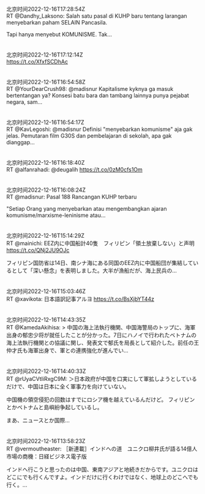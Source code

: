 北京时间2022-12-16T17:28:54Z<br>RT @Dandhy_Laksono: Salah satu pasal di KUHP baru tentang larangan menyebarkan paham SELAIN Pancasila.

Tapi hanya menyebut KOMUNISME. Tak…<br><br><br>北京时间2022-12-16T17:12:14Z<br>https://t.co/XfxfSCDhAc<br><br><br>北京时间2022-12-16T16:54:58Z<br>RT @YourDearCrush98: @madisnur Kapitalisme kyknya ga masuk bertentangan ya? Konsesi batu bara dan tambang lainnya punya pejabat negara, sam…<br><br><br>北京时间2022-12-16T16:54:17Z<br>RT @KavLegoshi: @madisnur Definisi "menyebarkan komunisme" aja gak jelas. Pemutaran film G30S dan pembelajaran di sekolah, apa gak dianggap…<br><br><br>北京时间2022-12-16T16:18:40Z<br>RT @alfanrahadi: @deugalih https://t.co/0zM0cfs1Om<br><br><br>北京时间2022-12-16T16:08:24Z<br>RT @madisnur: Pasal 188 Rancangan KUHP terbaru

"Setiap Orang yang menyebarkan atau mengembangkan ajaran komunisme/marxisme-leninisme atau…<br><br><br>北京时间2022-12-16T15:14:29Z<br>RT @mainichi: EEZ内に中国船計40隻　フィリピン「領土放棄しない」と声明
https://t.co/QNj2JU9OJc

フィリピン国防省は14日、南シナ海にある同国のEEZ内に中国船団が集結しているとして「深い懸念」を表明しました。大半が漁船だが、海上民兵の…<br><br><br>北京时间2022-12-16T15:03:46Z<br>RT @xavikota: 日本語訳記事アルヨ
https://t.co/BsXjbYT44z<br><br><br>北京时间2022-12-16T14:43:35Z<br>RT @KamedaAkihisa: &gt; 中国の海上法執行機関、中国海警局のトップに、海軍出身の郁忠少将が就任したことが分かった。7日にハノイで行われたベトナムの海上法執行機関との協議に関し、発表文で郁氏を局長として紹介した。前任の王仲才氏も海軍出身で、軍との連携強化が進んでい…<br><br><br>北京时间2022-12-16T14:40:33Z<br>RT @rUyaCVtIiRxgC9M: ＞日本政府が中国を口実にして軍拡しようとしているだけで、中国は日本に全く軍事力を向けていない。　

中国機の領空侵犯の回数はすでにロシア機を越えているんだけど。
フィリピンとかベトナムと島嶼紛争起しているし。　

まあ、ニュースとか国際…<br><br><br>北京时间2022-12-16T13:58:23Z<br>RT @vermoutheaster: ［新連載］インドへの道　ユニクロ柳井氏が語る14億人市場の商機：日経ビジネス電子版

インドへ行こうと思ったのは中国、東南アジアと地続きだからです。ユニクロはどこにでも行くんですよ。インドだけに行くわけではなく、地球上のどこへでも行く。…<br><br><br>